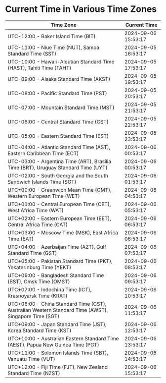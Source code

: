# Current Time in Various Time Zones

| Time Zone | Current Time |
|-----------|--------------|
| UTC-12:00 - Baker Island Time (BIT) | 2024-09-06 15:53:17 |
| UTC-11:00 - Niue Time (NUT), Samoa Standard Time (SST) | 2024-09-05 16:53:17 |
| UTC-10:00 - Hawaii-Aleutian Standard Time (HAST), Tahiti Time (TAHT) | 2024-09-05 17:53:17 |
| UTC-09:00 - Alaska Standard Time (AKST) | 2024-09-05 19:53:17 |
| UTC-08:00 - Pacific Standard Time (PST) | 2024-09-05 20:53:17 |
| UTC-07:00 - Mountain Standard Time (MST) | 2024-09-05 21:53:17 |
| UTC-06:00 - Central Standard Time (CST) | 2024-09-05 22:53:17 |
| UTC-05:00 - Eastern Standard Time (EST) | 2024-09-05 23:53:17 |
| UTC-04:00 - Atlantic Standard Time (AST), Eastern Caribbean Time (ECT) | 2024-09-06 00:53:17 |
| UTC-03:00 - Argentina Time (ART), Brasília Time (BRT), Uruguay Standard Time (UYT) | 2024-09-06 00:53:17 |
| UTC-02:00 - South Georgia and the South Sandwich Islands Time (SGT) | 2024-09-06 01:53:17 |
| UTC±00:00 - Greenwich Mean Time (GMT), Western European Time (WET) | 2024-09-06 04:53:17 |
| UTC+01:00 - Central European Time (CET), West Africa Time (WAT) | 2024-09-06 05:53:17 |
| UTC+02:00 - Eastern European Time (EET), Central Africa Time (CAT) | 2024-09-06 06:53:17 |
| UTC+03:00 - Moscow Time (MSK), East Africa Time (EAT) | 2024-09-06 06:53:17 |
| UTC+04:00 - Azerbaijan Time (AZT), Gulf Standard Time (GST) | 2024-09-06 07:53:17 |
| UTC+05:00 - Pakistan Standard Time (PKT), Yekaterinburg Time (YEKT) | 2024-09-06 08:53:17 |
| UTC+06:00 - Bangladesh Standard Time (BST), Omsk Time (OMST) | 2024-09-06 09:53:17 |
| UTC+07:00 - Indochina Time (ICT), Krasnoyarsk Time (KRAT) | 2024-09-06 10:53:17 |
| UTC+08:00 - China Standard Time (CST), Australian Western Standard Time (AWST), Singapore Time (SGT) | 2024-09-06 11:53:17 |
| UTC+09:00 - Japan Standard Time (JST), Korea Standard Time (KST) | 2024-09-06 12:53:17 |
| UTC+10:00 - Australian Eastern Standard Time (AEST), Papua New Guinea Time (PGT) | 2024-09-06 13:53:17 |
| UTC+11:00 - Solomon Islands Time (SBT), Vanuatu Time (VUT) | 2024-09-06 14:53:17 |
| UTC+12:00 - Fiji Time (FJT), New Zealand Standard Time (NZST) | 2024-09-06 15:53:17 |
